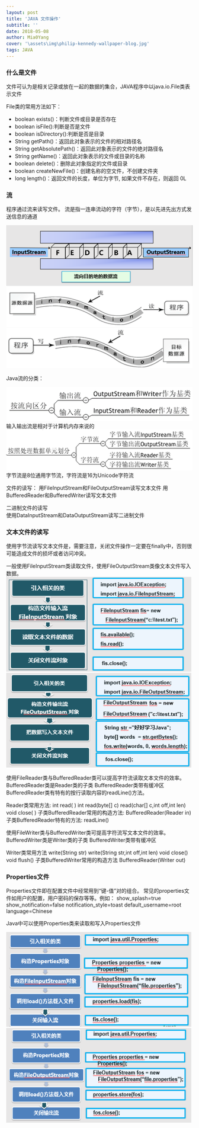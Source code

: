 ```yaml
---
layout: post
title: 'JAVA 文件操作'
subtitle: ''
date: 2018-05-08
author: Mia0Yang
cover: '\assets\img\philip-kennedy-wallpaper-blog.jpg'
tags: JAVA
---
```


### 什么是文件

文件可认为是相关记录或放在一起的数据的集合，JAVA程序中以java.io.File类表示文件

File类的常用方法如下：
* boolean exists()：判断文件或目录是否存在
* boolean isFile():判断是否是文件
* boolean isDirectory():判断是否是目录
* String getPath()：返回此对象表示的文件的相对路径名
* String getAbsolutePath()：返回此对象表示的文件的绝对路径名
* String getName()：返回此对象表示的文件或目录的名称
* boolean delete()：删除此对象指定的文件或目录
* boolean createNewFile()：创建名称的空文件，不创建文件夹
* long length()：返回文件的长度，单位为字节, 如果文件不存在，则返回 0L



### 流
程序通过流来读写文件。
流是指一连串流动的字符（字节），是以先进先出方式发送信息的通道

<img src = "/assets/img/JAVA-File.png">

<img src = "/assets/img/JAVA-File-01.png">

<img src = "/assets/img/JAVA-File-02.png">

Java流的分类：

<img src = "/assets/img/JAVA-File-03.png">
输入输出流是相对于计算机内存来说的

<img src = "/assets/img/JAVA-File-04.png">
字节流是8位通用字节流，字符流是16为Unicode字符流

文件的读写：
用FileInputStream和FileOutputStream读写文本文件
用BufferedReader和BufferedWriter读写文本文件

二进制文件的读写   
使用DataInputStream和DataOutputStream读写二进制文件

### 文本文件的读写
使用字节流读写文本文件是，需要注意，关闭文件操作一定要在finally中，否则很可能造成文件的损坏或者访问冲突。

一般使用FileInputStream类读取文件，使用FileOutputStream类像文本文件写入数据。
<img src = "/assets/img/JAVA-File-06.png" width="500" height="256">
<img src = "/assets/img/JAVA-File-07.png" width="500" height="256">

使用FileReader类与BufferedReader类可以提高字符流读取文本文件的效率。BufferedReader类是Reader类的子类
BufferedReader类带有缓冲区
BufferedReader类有特有的按行读取内容的readLine()方法。

Reader类常用方法:
int read( )
int read(byte[] c)
read(char[] c,int off,int len)
void close( )
子类BufferedReader常用的构造方法:
 BufferedReader(Reader in)
子类BufferedReader特有的方法:
 readLine()

使用FileWriter类与BufferedWriter类可提高字符流写文本文件的效率。BufferedWriter类是Writer类的子类
BufferedWriter类带有缓冲区

Writer类常用方法
write(String str)
write(String str,int off,int len)
void close()
void flush()
子类BufferedWriter常用的构造方法
 BufferedReader(Writer out)


### Properties文件
Properties文件即在配置文件中经常用到“键-值”对的组合。
常见的properties文件如用户的配置，用户密码的保存等等。例如：
show_splash=true
show_notification=false
notification_style=toast
default_username=root
language=Chinese

Java中可以使用Properties类来读取和写入Properties文件

<img src = "/assets/img/JAVA-File-08.png" width="500" height="256">
<img src = "/assets/img/JAVA-File-09.png" width="500" height="256">
